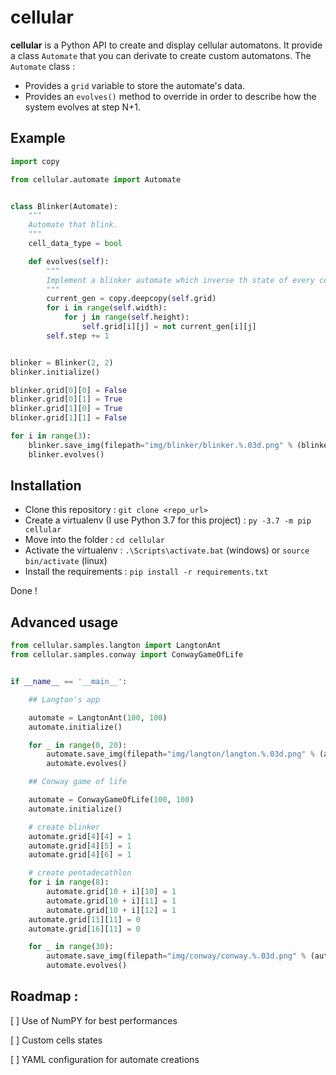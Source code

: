 
# cellular

**cellular** is a Python API to create and display cellular automatons.
It provide a class `Automate` that you can derivate to create custom automatons.
The `Automate` class :
* Provides a `grid` variable to store the automate's data.
* Provides an `evolves()` method to override in order to describe how the system evolves at step N+1.

## Example

```python
import copy

from cellular.automate import Automate


class Blinker(Automate):
    """
    Automate that blink.
    """
    cell_data_type = bool

    def evolves(self):
        """
        Implement a blinker automate which inverse th state of every cell at each evolution.
        """
        current_gen = copy.deepcopy(self.grid)
        for i in range(self.width):
            for j in range(self.height):
                self.grid[i][j] = not current_gen[i][j]
        self.step += 1


blinker = Blinker(2, 2)
blinker.initialize()

blinker.grid[0][0] = False
blinker.grid[0][1] = True
blinker.grid[1][0] = True
blinker.grid[1][1] = False

for i in range(3):
    blinker.save_img(filepath="img/blinker/blinker.%.03d.png" % (blinker.step))
    blinker.evolves()
```


## Installation

* Clone this repository : `git clone <repo_url>`
* Create a virtualenv (I use Python 3.7 for this project) : `py -3.7 -m pip cellular`
* Move into the folder : `cd cellular`
* Activate the virtualenv : `.\Scripts\activate.bat` (windows) or `source bin/activate` (linux)
* Install the requirements : `pip install -r requirements.txt`

Done !


## Advanced usage

```python
from cellular.samples.langton import LangtonAnt
from cellular.samples.conway import ConwayGameOfLife


if __name__ == '__main__':

    ## Langton's app

    automate = LangtonAnt(100, 100)
    automate.initialize()

    for _ in range(0, 20):
        automate.save_img(filepath="img/langton/langton.%.03d.png" % (automate.step))
        automate.evolves()

    ## Conway game of life

    automate = ConwayGameOfLife(100, 100)
    automate.initialize()

    # create blinker
    automate.grid[4][4] = 1
    automate.grid[4][5] = 1
    automate.grid[4][6] = 1

    # create pentadecathlon
    for i in range(8):
        automate.grid[10 + i][10] = 1
        automate.grid[10 + i][11] = 1
        automate.grid[10 + i][12] = 1
    automate.grid[11][11] = 0
    automate.grid[16][11] = 0

    for _ in range(30):
        automate.save_img(filepath="img/conway/conway.%.03d.png" % (automate.step))
        automate.evolves()
```

## Roadmap :

[ ] Use of NumPY for best performances

[ ] Custom cells states

[ ] YAML configuration for automate creations